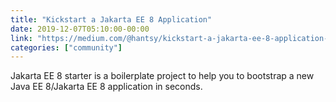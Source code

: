 ```yaml
---
title: "Kickstart a Jakarta EE 8 Application"
date: 2019-12-07T05:10:00-00:00
link: "https://medium.com/@hantsy/kickstart-a-jakarta-ee-8-application-d1b6ff32213b"
categories: ["community"]
---
```


Jakarta EE 8 starter is a boilerplate project to help you to bootstrap a new Java EE 8/Jakarta EE 8 application in seconds.